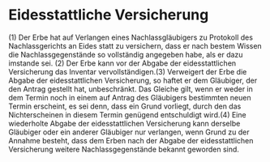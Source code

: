 # Eidesstattliche Versicherung

(1) Der Erbe hat auf Verlangen eines Nachlassgläubigers zu Protokoll des Nachlassgerichts an Eides statt zu versichern, 
dass er nach bestem Wissen die Nachlassgegenstände so vollständig angegeben habe, als er dazu imstande sei.
(2) Der Erbe kann vor der Abgabe der eidesstattlichen Versicherung das Inventar vervollständigen.(3) Verweigert der Erbe die Abgabe der eidesstattlichen Versicherung, so haftet er dem Gläubiger, der den Antrag gestellt hat, unbeschränkt. Das Gleiche gilt, wenn er weder in dem Termin noch in einem auf Antrag des Gläubigers bestimmten neuen Termin erscheint, es sei denn, dass ein Grund vorliegt, durch den das Nichterscheinen in diesem Termin genügend entschuldigt wird.(4) Eine wiederholte Abgabe der eidesstattlichen Versicherung kann derselbe Gläubiger oder ein anderer Gläubiger nur verlangen, wenn Grund zu der Annahme besteht, dass dem Erben nach der Abgabe der eidesstattlichen Versicherung weitere Nachlassgegenstände bekannt geworden sind. 

